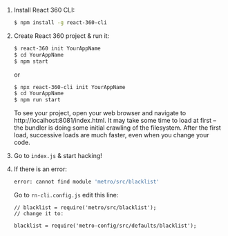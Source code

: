 1. Install React 360 CLI:

    ```bash
    $ npm install -g react-360-cli
    ```

2. Create React 360 project & run it:

    ```bash
    $ react-360 init YourAppName
    $ cd YourAppName
    $ npm start
    ```

    or

    ```bash
    $ npx react-360-cli init YourAppName
    $ cd YourAppName
    $ npm run start
    ```

    To see your project, open your web browser and navigate to http://localhost:8081/index.html. It may take some time to load at first – the bundler is doing some initial crawling of the filesystem. After the first load, successive loads are much faster, even when you change your code.

3. Go to ```index.js``` & start hacking!

4. If there is an error:

    ```bash
    error: cannot find module 'metro/src/blacklist'
    ```

    Go to ```rn-cli.config.js``` edit this line:

    ```javasript
    // blacklist = require('metro/src/blacklist');
    // change it to:
    
    blacklist = require('metro-config/src/defaults/blacklist');
    ```